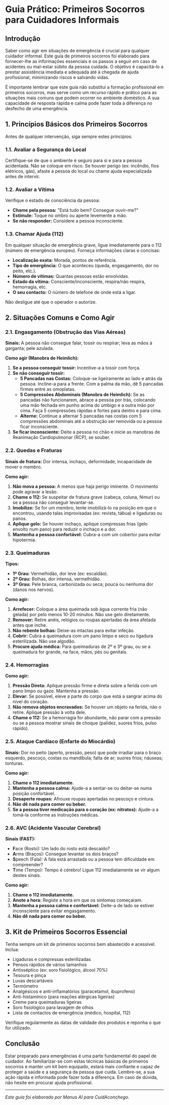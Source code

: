 # Guia Prático: Primeiros Socorros para Cuidadores Informais

## Introdução

Saber como agir em situações de emergência é crucial para qualquer cuidador informal. Este guia de primeiros socorros foi elaborado para fornecer-lhe as informações essenciais e os passos a seguir em caso de acidentes ou mal-estar súbito da pessoa cuidada. O objetivo é capacitá-lo a prestar assistência imediata e adequada até à chegada de ajuda profissional, minimizando riscos e salvando vidas.

É importante lembrar que este guia não substitui a formação profissional em primeiros socorros, mas serve como um recurso rápido e prático para as situações mais comuns que podem ocorrer no ambiente doméstico. A sua capacidade de resposta rápida e calma pode fazer toda a diferença no desfecho de uma emergência.

## 1. Princípios Básicos dos Primeiros Socorros

Antes de qualquer intervenção, siga sempre estes princípios:

### 1.1. Avaliar a Segurança do Local

Certifique-se de que o ambiente é seguro para si e para a pessoa acidentada. Não se coloque em risco. Se houver perigo (ex: incêndio, fios elétricos, gás), afaste a pessoa do local ou chame ajuda especializada antes de intervir.

### 1.2. Avaliar a Vítima

Verifique o estado de consciência da pessoa:
*   **Chame pela pessoa:** "Está tudo bem? Consegue ouvir-me?"
*   **Estimule:** Toque no ombro ou aperte levemente a mão.
*   **Se não responder:** Considere a pessoa inconsciente.

### 1.3. Chamar Ajuda (112)

Em qualquer situação de emergência grave, ligue imediatamente para o 112 (número de emergência europeu). Forneça informações claras e concisas:
*   **Localização exata:** Morada, pontos de referência.
*   **Tipo de emergência:** O que aconteceu (queda, engasgamento, dor no peito, etc.).
*   **Número de vítimas:** Quantas pessoas estão envolvidas.
*   **Estado da vítima:** Consciente/inconsciente, respira/não respira, hemorragia, etc.
*   **O seu contacto:** O número de telefone de onde está a ligar.

Não desligue até que o operador o autorize.

## 2. Situações Comuns e Como Agir

### 2.1. Engasgamento (Obstrução das Vias Aéreas)

**Sinais:** A pessoa não consegue falar, tossir ou respirar; leva as mãos à garganta; pele azulada.

**Como agir (Manobra de Heimlich):**
1.  **Se a pessoa conseguir tossir:** Incentive-a a tossir com força.
2.  **Se não conseguir tossir:**
    *   **5 Pancadas nas Costas:** Coloque-se ligeiramente ao lado e atrás da pessoa. Incline-a para a frente. Com a palma da mão, dê 5 pancadas firmes entre as omoplatas.
    *   **5 Compressões Abdominais (Manobra de Heimlich):** Se as pancadas não funcionarem, abrace a pessoa por trás, colocando uma mão fechada em punho acima do umbigo e a outra mão por cima. Faça 5 compressões rápidas e fortes para dentro e para cima.
    *   **Alterne:** Continue a alternar 5 pancadas nas costas com 5 compressões abdominais até a obstrução ser removida ou a pessoa ficar inconsciente.
3.  **Se ficar inconsciente:** Deite a pessoa no chão e inicie as manobras de Reanimação Cardiopulmonar (RCP), se souber.

### 2.2. Quedas e Fraturas

**Sinais de fratura:** Dor intensa, inchaço, deformidade, incapacidade de mover o membro.

**Como agir:**
1.  **Não mova a pessoa:** A menos que haja perigo iminente. O movimento pode agravar a lesão.
2.  **Chame o 112:** Se suspeitar de fratura grave (cabeça, coluna, fémur) ou se a pessoa não conseguir levantar-se.
3.  **Imobilize:** Se for um membro, tente imobilizá-lo na posição em que o encontrou, usando talas improvisadas (ex: revista, tábua) e ligaduras ou panos.
4.  **Aplique gelo:** Se houver inchaço, aplique compressas frias (gelo envolto num pano) para reduzir o inchaço e a dor.
5.  **Mantenha a pessoa confortável:** Cubra-a com um cobertor para evitar hipotermia.

### 2.3. Queimaduras

**Tipos:**
*   **1º Grau:** Vermelhidão, dor leve (ex: escaldão).
*   **2º Grau:** Bolhas, dor intensa, vermelhidão.
*   **3º Grau:** Pele branca, carbonizada ou seca; pouca ou nenhuma dor (danos nos nervos).

**Como agir:**
1.  **Arrefecer:** Coloque a área queimada sob água corrente fria (não gelada) por pelo menos 10-20 minutos. Não use gelo diretamente.
2.  **Remover:** Retire anéis, relógios ou roupas apertadas da área afetada antes que inche.
3.  **Não rebente bolhas:** Deixe-as intactas para evitar infeção.
4.  **Cobrir:** Cubra a queimadura com um pano limpo e seco ou ligadura esterilizada. Não use algodão.
5.  **Procure ajuda médica:** Para queimaduras de 2º e 3º grau, ou se a queimadura for grande, na face, mãos, pés ou genitais.

### 2.4. Hemorragias

**Como agir:**
1.  **Pressão Direta:** Aplique pressão firme e direta sobre a ferida com um pano limpo ou gaze. Mantenha a pressão.
2.  **Elevar:** Se possível, eleve a parte do corpo que está a sangrar acima do nível do coração.
3.  **Não remova objetos encravados:** Se houver um objeto na ferida, não o retire. Aplique pressão à volta dele.
4.  **Chame o 112:** Se a hemorragia for abundante, não parar com a pressão ou se a pessoa mostrar sinais de choque (palidez, suores frios, pulso rápido).

### 2.5. Ataque Cardíaco (Enfarte do Miocárdio)

**Sinais:** Dor no peito (aperto, pressão, peso) que pode irradiar para o braço esquerdo, pescoço, costas ou mandíbula; falta de ar; suores frios; náuseas; tonturas.

**Como agir:**
1.  **Chame o 112 imediatamente.**
2.  **Mantenha a pessoa calma:** Ajude-a a sentar-se ou deitar-se numa posição confortável.
3.  **Desaperte roupas:** Afrouxe roupas apertadas no pescoço e cintura.
4.  **Não dê nada para comer ou beber.**
5.  **Se a pessoa tiver medicação para o coração (ex: nitratos):** Ajude-a a tomá-la conforme as instruções médicas.

### 2.6. AVC (Acidente Vascular Cerebral)

**Sinais (FAST):**
*   **F**ace (Rosto): Um lado do rosto está descaído?
*   **A**rms (Braços): Consegue levantar os dois braços?
*   **S**peech (Fala): A fala está arrastada ou a pessoa tem dificuldade em compreender?
*   **T**ime (Tempo): Tempo é cérebro! Ligue 112 imediatamente se vir algum destes sinais.

**Como agir:**
1.  **Chame o 112 imediatamente.**
2.  **Anote a hora:** Registe a hora em que os sintomas começaram.
3.  **Mantenha a pessoa calma e confortável:** Deite-a de lado se estiver inconsciente para evitar engasgamento.
4.  **Não dê nada para comer ou beber.**

## 3. Kit de Primeiros Socorros Essencial

Tenha sempre um kit de primeiros socorros bem abastecido e acessível. Inclua:
*   Ligaduras e compressas esterilizadas
*   Pensos rápidos de vários tamanhos
*   Antisséptico (ex: soro fisiológico, álcool 70%)
*   Tesoura e pinça
*   Luvas descartáveis
*   Termómetro
*   Analgésicos e anti-inflamatórios (paracetamol, ibuprofeno)
*   Anti-histamínico (para reações alérgicas ligeiras)
*   Creme para queimaduras ligeiras
*   Soro fisiológico para lavagem de olhos
*   Lista de contactos de emergência (médico, hospital, 112)

Verifique regularmente as datas de validade dos produtos e reponha o que for utilizado.

## Conclusão

Estar preparado para emergências é uma parte fundamental do papel de cuidador. Ao familiarizar-se com estas técnicas básicas de primeiros socorros e manter um kit bem equipado, estará mais confiante e capaz de proteger a saúde e a segurança da pessoa que cuida. Lembre-se, a sua ação rápida e informada pode fazer toda a diferença. Em caso de dúvida, não hesite em procurar ajuda profissional.

---
*Este guia foi elaborado por Manus AI para CuidAconchego.*


